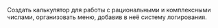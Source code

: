 
Создать калькулятор для работы с рациональными и комплексными числами,
организовать меню, добавив в неё систему логирования.
